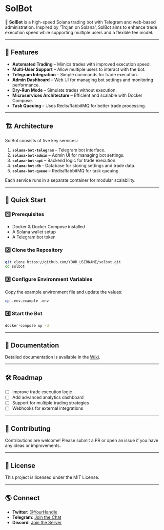 # SolBot

🚀 **SolBot** is a high-speed Solana trading bot with Telegram and web-based administration. Inspired by 'Trojan on Solana', SolBot aims to enhance trade execution speed while supporting multiple users and a flexible fee model.

---

## 📌 Features

- **Automated Trading** – Mimics trades with improved execution speed.
- **Multi-User Support** – Allow multiple users to interact with the bot.
- **Telegram Integration** – Simple commands for trade execution.
- **Admin Dashboard** – Web UI for managing bot settings and monitoring performance.
- **Dry-Run Mode** – Simulate trades without execution.
- **Microservices Architecture** – Efficient and scalable with Docker Compose.
- **Task Queuing** – Uses Redis/RabbitMQ for better trade processing.

---

## 🏗 Architecture

SolBot consists of five key services:

1. **`solana-bot-telegram`** – Telegram bot interface.
2. **`solana-bot-admin`** – Admin UI for managing bot settings.
3. **`solana-bot-api`** – Backend logic for trade execution.
4. **`solana-bot-db`** – Database for storing settings and trade data.
5. **`solana-bot-queue`** – Redis/RabbitMQ for task queuing.

Each service runs in a separate container for modular scalability.

---

## 🚀 Quick Start

### 1️⃣ Prerequisites
- Docker & Docker Compose installed
- A Solana wallet setup
- A Telegram bot token

### 2️⃣ Clone the Repository
```sh
git clone https://github.com/YOUR_USERNAME/solbot.git
cd solbot
```

### 3️⃣ Configure Environment Variables
Copy the example environment file and update the values:
```sh
cp .env.example .env
```

### 4️⃣ Start the Bot
```sh
docker-compose up -d
```

---

## 📖 Documentation
Detailed documentation is available in the [Wiki](https://github.com/YOUR_USERNAME/solbot/wiki).

---

## 🛠 Roadmap
- [ ] Improve trade execution logic
- [ ] Add advanced analytics dashboard
- [ ] Support for multiple trading strategies
- [ ] Webhooks for external integrations

---

## 🤝 Contributing
Contributions are welcome! Please submit a PR or open an issue if you have any ideas or improvements.

---

## 📜 License
This project is licensed under the MIT License.

---

## 🌎 Connect
- **Twitter**: [@YourHandle](https://twitter.com/YourHandle)
- **Telegram**: [Join the Chat](https://t.me/yourchat)
- **Discord**: [Join the Server](https://discord.gg/yourserver)

